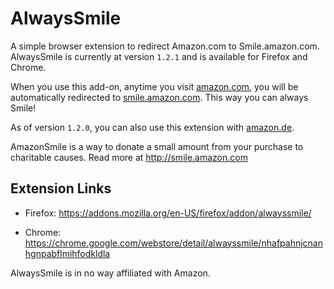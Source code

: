 # AlwaysSmile

A simple browser extension to redirect Amazon.com to Smile.amazon.com.  AlwaysSmile is currently at version `1.2.1` and is available for Firefox and Chrome.

When you use this add-on, anytime you visit [amazon.com](http://www.amazon.com), you will be automatically redirected to [smile.amazon.com](http://smile.amazon.com). This way you can always Smile!  

As of version `1.2.0`, you can also use this extension with [amazon.de](https://www.amazon.de).  

AmazonSmile is a way to donate a small amount from your purchase to charitable causes. Read more at http://smile.amazon.com


## Extension Links
* Firefox: https://addons.mozilla.org/en-US/firefox/addon/alwayssmile/

* Chrome: https://chrome.google.com/webstore/detail/alwayssmile/nhafpahnjcnanhgnpabflmihfodkldla



AlwaysSmile is in no way affiliated with Amazon.
